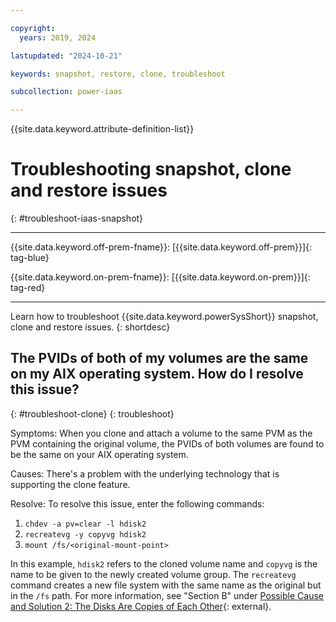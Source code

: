 ```yaml
---

copyright:
  years: 2019, 2024

lastupdated: "2024-10-21"

keywords: snapshot, restore, clone, troubleshoot

subcollection: power-iaas

---
```


{{site.data.keyword.attribute-definition-list}}

# Troubleshooting snapshot, clone and restore issues
{: #troubleshoot-iaas-snapshot}

---



{{site.data.keyword.off-prem-fname}}: [{{site.data.keyword.off-prem}}]{: tag-blue}


{{site.data.keyword.on-prem-fname}}: [{{site.data.keyword.on-prem}}]{: tag-red}


---

Learn how to troubleshoot {{site.data.keyword.powerSysShort}} snapshot, clone and restore issues.
{: shortdesc}

## The PVIDs of both of my volumes are the same on my AIX operating system. How do I resolve this issue?
{: #troubleshoot-clone}
{: troubleshoot}

Symptoms: When you clone and attach a volume to the same PVM as the PVM containing the original volume, the PVIDs of both volumes are found to be the same on your AIX operating system.

Causes: There's a problem with the underlying technology that is supporting the clone feature.

Resolve: To resolve this issue, enter the following commands:

1. `chdev -a pv=clear -l hdisk2`
2. `recreatevg -y copyvg hdisk2`
3. `mount /fs/<original-mount-point>`

In this example, `hdisk2` refers to the cloned volume name and `copyvg` is the name to be given to the newly created volume group. The `recreatevg` command creates a new file system with the same name as the original but in the `/fs` path. For more information, see "Section B" under [Possible Cause and Solution 2: The Disks Are Copies of Each Other](https://www.ibm.com/support/pages/resolving-lvm-and-hard-disk-pvid-issues){: external}.
